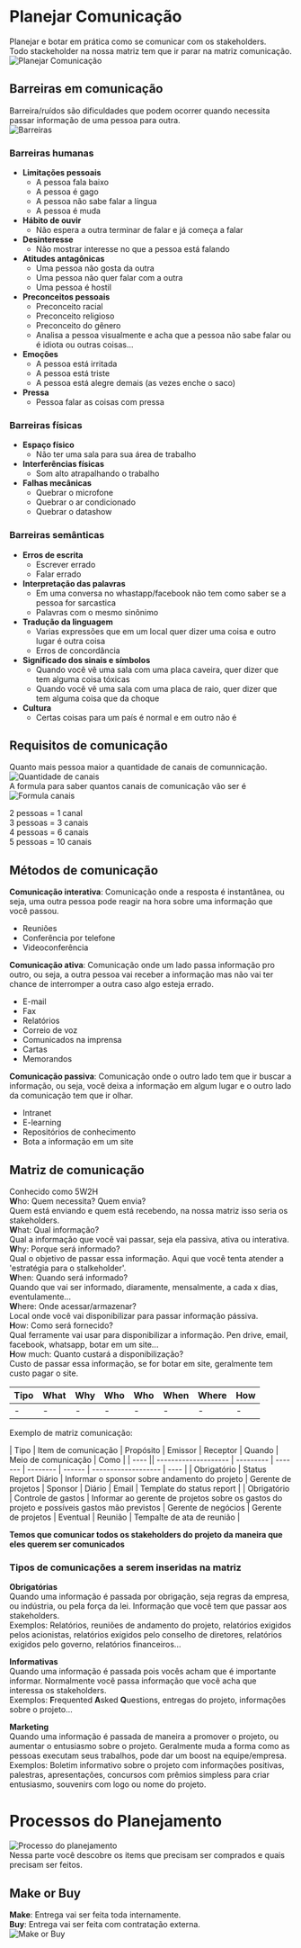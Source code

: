 # Planejar Comunicação
Planejar e botar em prática como se comunicar com os stakeholders.  
Todo stackeholder na nossa matriz tem que ir parar na matriz comunicação.  
![Planejar Comunicação](1.PNG)  

## Barreiras em comunicação
Barreira/ruídos são dificuldades que podem ocorrer quando necessita passar informação de uma pessoa para outra.  
![Barreiras](2.png)

### Barreiras humanas
* **Limitações pessoais**
  * A pessoa fala baixo
  * A pessoa é gago
  * A pessoa não sabe falar a língua
  * A pessoa é muda
* **Hábito de ouvir**
  * Não espera a outra terminar de falar e já começa a falar
* **Desinteresse**
  * Não mostrar interesse no que a pessoa está falando
* **Atitudes antagônicas**
  * Uma pessoa não gosta da outra
  * Uma pessoa não quer falar com a outra
  * Uma pessoa é hostil
* **Preconceitos pessoais**
  * Preconceito racial
  * Preconceito religioso
  * Preconceito do gênero
  * Analisa a pessoa visualmente e acha que a pessoa não sabe falar ou é idiota ou outras coisas...
* **Emoções**
  * A pessoa está irritada
  * A pessoa está triste
  * A pessoa está alegre demais (as vezes enche o saco)
* **Pressa**
  * Pessoa falar as coisas com pressa

### Barreiras físicas
* **Espaço físico**
  * Não ter uma sala para sua área de trabalho
* **Interferências físicas**
  * Som alto atrapalhando o trabalho
* **Falhas mecânicas**
  * Quebrar o microfone
  * Quebrar o ar condicionado
  * Quebrar o datashow

### Barreiras semânticas
* **Erros de escrita**
  * Escrever errado
  * Falar errado
* **Interpretação das palavras**
  * Em uma conversa no whastapp/facebook não tem como saber se a pessoa for sarcastica
  * Palavras com o mesmo sinônimo
* **Tradução da linguagem**
  * Varias expressões que em um local quer dizer uma coisa e outro lugar é outra coisa
  * Erros de concordância
* **Significado dos sinais e símbolos**
  * Quando você vê uma sala com uma placa caveira, quer dizer que tem alguma coisa tóxicas
  * Quando você vê uma sala com uma placa de raio, quer dizer que tem alguma coisa que da choque
* **Cultura**
  * Certas coisas para um país é normal e em outro não é

## Requisitos de comunicação
Quanto mais pessoa maior a quantidade de canais de comunnicação.  
![Quantidade de canais](3.png)  
A formula para saber quantos canais de comunicação vão ser é  
![Formula canais](4.PNG)  

2 pessoas = 1 canal  
3 pessoas = 3 canais  
4 pessoas = 6 canais  
5 pessoas = 10 canais  

## Métodos de comunicação
**Comunicação interativa**: Comunicação onde a resposta é instantânea, ou seja, uma outra pessoa pode reagir na hora sobre uma informação que você passou.  
* Reuniões  
* Conferência por telefone  
* Videoconferência  

**Comunicação ativa**: Comunicação onde um lado passa informação pro outro, ou seja, a outra pessoa vai receber a informação mas não vai ter chance de interromper a outra caso algo esteja errado.  
* E-mail
* Fax
* Relatórios
* Correio de voz
* Comunicados na imprensa
* Cartas
* Memorandos

**Comunicação passiva**: Comunicação onde o outro lado tem que ir buscar a informação, ou seja, você deixa a informação em algum lugar e o outro lado da comunicação tem que ir olhar.  
* Intranet
* E-learning
* Repositórios de conhecimento
* Bota a informação em um site

## Matriz de comunicação
Conhecido como 5W2H  
**W**ho: Quem necessita? Quem envia?  
Quem está enviando e quem está recebendo, na nossa matriz isso seria os stakeholders.  
**W**hat: Qual informação?  
Qual a informação que você vai passar, seja ela passiva, ativa ou interativa.  
**W**hy: Porque será informado?  
Qual o objetivo de passar essa informação. Aqui que você tenta atender a 'estratégia para o stalkeholder'.  
**W**hen: Quando será informado?  
Quando que vai ser informado, diaramente, mensalmente, a cada x dias, eventulamente...  
**W**here: Onde acessar/armazenar?  
Local onde você vai disponibilizar para passar informação pássiva.  
**H**ow: Como será fornecido?  
Qual ferramente vai usar para disponibilizar a informação. Pen drive, email, facebook, whatsapp, botar em um site...  
**H**ow much: Quanto custará a disponibilização?  
Custo de passar essa informação, se for botar em site, geralmente tem custo pagar o site.  

| Tipo | What | Why | Who | Who | When | Where | How |
| - | - | - | - | - | - | - | - |
| - | - | - | - | - | - | - | - |

Exemplo de matriz comunicação:

| Tipo | Item de comunicação  | Propósito | Emissor | Receptor | Quando | Meio de comunicação | Como |
| ---- || -------------------- | --------- | ------- | -------- | ------ | ------------------- | ---- |
| Obrigatório | Status Report Diário | Informar o sponsor sobre andamento do projeto | Gerente de projetos | Sponsor | Diário | Email | Template do status report |
| Obrigatório | Controle de gastos | Informar ao gerente de projetos sobre os gastos do projeto e possíveis gastos mão previstos | Gerente de negócios | Gerente de projetos | Eventual | Reunião | Tempalte de ata de reunião |

**Temos que comunicar todos os stakeholders do projeto da maneira que eles querem ser comunicados**

### Tipos de comunicações a serem inseridas na matriz
**Obrigatórias**  
Quando uma informação é passada por obrigação, seja regras da empresa, ou indústria, ou pela força da lei. Informação que você tem que passar aos stakeholders.  
Exemplos: Relatórios, reuniões de andamento do projeto, relatórios exigidos pelos acionistas, relatórios exigidos pelo conselho de diretores, relatórios exigidos pelo governo, relatórios financeiros...  

**Informativas**  
Quando uma informação é passada pois vocês acham que é importante informar. Normalmente você passa informação que você acha que interessa os stakeholders.  
Exemplos: **F**requented **A**sked **Q**uestions, entregas do projeto, informações sobre o projeto...  

**Marketing**  
Quando uma informação é passada de maneira a promover o projeto,  ou aumentar o entusiasmo sobre o projeto. Geralmente muda a forma como as pessoas executam seus trabalhos, pode dar um boost na equipe/empresa.  
Exemplos: Boletim informativo sobre o projeto com informações positivas, palestras, apresentações, concursos com prêmios simpless para criar entusiasmo, souvenirs com logo ou nome do projeto.  

# Processos do Planejamento
![Processo do planejamento](5.PNG)  
Nessa parte você descobre os items que precisam ser comprados e quais precisam ser feitos.  

## Make or Buy
**Make**: Entrega vai ser feita toda internamente.  
**Buy**: Entrega vai ser feita com contratação externa.  
![Make or Buy](6.png)

## 
